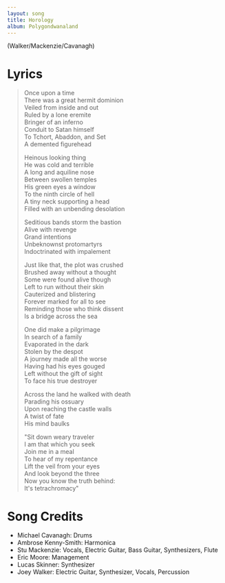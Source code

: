 ```yaml
---
layout: song
title: Horology
album: Polygondwanaland
---
```


(Walker/Mackenzie/Cavanagh)

# Lyrics

> Once upon a time  
> There was a great hermit dominion  
> Veiled from inside and out  
> Ruled by a lone eremite  
> Bringer of an inferno  
> Conduit to Satan himself  
> To Tchort, Abaddon, and Set  
> A demented figurehead  
>  
> Heinous looking thing  
> He was cold and terrible  
> A long and aquiline nose  
> Between swollen temples  
> His green eyes a window  
> To the ninth circle of hell  
> A tiny neck supporting a head  
> Filled with an unbending desolation  
>  
> Seditious bands storm the bastion  
> Alive with revenge  
> Grand intentions  
> Unbeknownst protomartyrs  
> Indoctrinated with impalement  
>  
> Just like that, the plot was crushed  
> Brushed away without a thought  
> Some were found alive though  
> Left to run without their skin  
> Cauterized and blistering  
> Forever marked for all to see  
> Reminding those who think dissent  
> Is a bridge across the sea  
>  
> One did make a pilgrimage  
> In search of a family  
> Evaporated in the dark  
> Stolen by the despot  
> A journey made all the worse  
> Having had his eyes gouged  
> Left without the gift of sight  
> To face his true destroyer  
>  
> Across the land he walked with death  
> Parading his ossuary  
> Upon reaching the castle walls  
> A twist of fate  
> His mind baulks  
>  
> "Sit down weary traveler  
> I am that which you seek  
> Join me in a meal  
> To hear of my repentance  
> Lift the veil from your eyes  
> And look beyond the three  
> Now you know the truth behind:  
> It's tetrachromacy"  

# Song Credits

* Michael Cavanagh: Drums
* Ambrose Kenny-Smith: Harmonica
* Stu Mackenzie: Vocals, Electric Guitar, Bass Guitar, Synthesizers, Flute
* Eric Moore: Management
* Lucas Skinner: Synthesizer
* Joey Walker: Electric Guitar, Synthesizer, Vocals, Percussion
